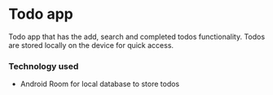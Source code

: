 # Todo app
Todo app that has the add, search and completed todos functionality.
Todos are stored locally on the device for quick access. 


### Technology used
- Android Room for local database to store todos
